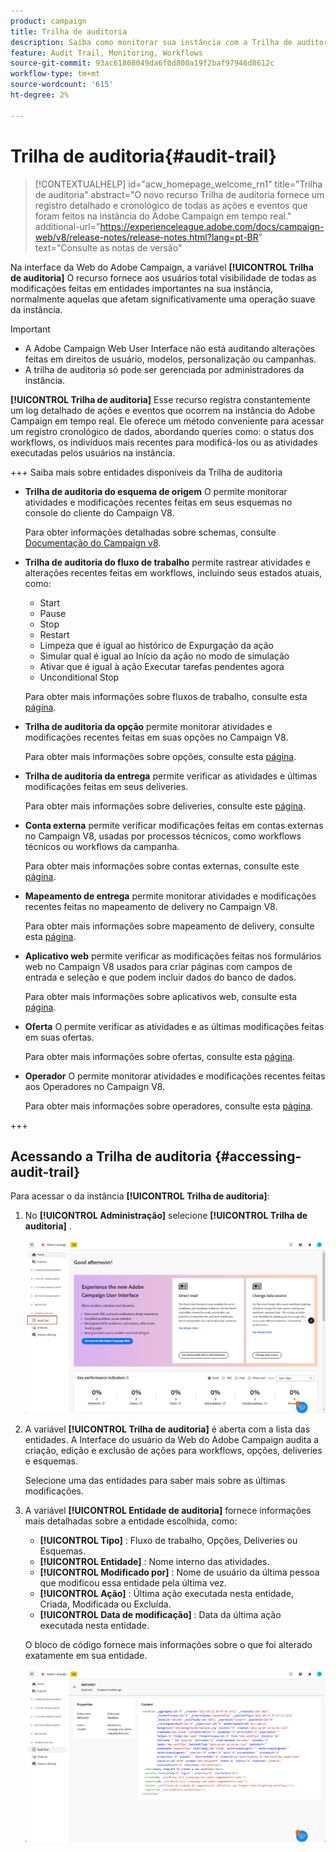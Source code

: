 ```yaml
---
product: campaign
title: Trilha de auditoria
description: Saiba como monitorar sua instância com a Trilha de auditoria do Campaign
feature: Audit Trail, Monitoring, Workflows
source-git-commit: 93ac61808049da6f0d800a19f2baf97946d8612c
workflow-type: tm+mt
source-wordcount: '615'
ht-degree: 2%

---
```


# Trilha de auditoria{#audit-trail}

>[!CONTEXTUALHELP]
>id="acw_homepage_welcome_rn1"
>title="Trilha de auditoria"
>abstract="O novo recurso Trilha de auditoria fornece um registro detalhado e cronológico de todas as ações e eventos que foram feitos na instância do Adobe Campaign em tempo real."
>additional-url="https://experienceleague.adobe.com/docs/campaign-web/v8/release-notes/release-notes.html?lang=pt-BR" text="Consulte as notas de versão"


Na interface da Web do Adobe Campaign, a variável **[!UICONTROL Trilha de auditoria]** O recurso fornece aos usuários total visibilidade de todas as modificações feitas em entidades importantes na sua instância, normalmente aquelas que afetam significativamente uma operação suave da instância.

>[!IMPORTANT]
>
>* A Adobe Campaign Web User Interface não está auditando alterações feitas em direitos de usuário, modelos, personalização ou campanhas.
>* A trilha de auditoria só pode ser gerenciada por administradores da instância.

**[!UICONTROL Trilha de auditoria]** Esse recurso registra constantemente um log detalhado de ações e eventos que ocorrem na instância do Adobe Campaign em tempo real. Ele oferece um método conveniente para acessar um registro cronológico de dados, abordando queries como: o status dos workflows, os indivíduos mais recentes para modificá-los ou as atividades executadas pelos usuários na instância.

+++ Saiba mais sobre entidades disponíveis da Trilha de auditoria

* **Trilha de auditoria do esquema de origem** O permite monitorar atividades e modificações recentes feitas em seus esquemas no console do cliente do Campaign V8.

  Para obter informações detalhadas sobre schemas, consulte [Documentação do Campaign v8](https://experienceleague.adobe.com/en/docs/campaign/campaign-v8/developer/shemas-forms/schemas).

* **Trilha de auditoria do fluxo de trabalho** permite rastrear atividades e alterações recentes feitas em workflows, incluindo seus estados atuais, como:

   * Start
   * Pause
   * Stop
   * Restart
   * Limpeza que é igual ao histórico de Expurgação da ação
   * Simular qual é igual ao Início da ação no modo de simulação
   * Ativar que é igual à ação Executar tarefas pendentes agora
   * Unconditional Stop

  Para obter mais informações sobre fluxos de trabalho, consulte esta [página](../workflows/gs-workflows.md).

* **Trilha de auditoria da opção** permite monitorar atividades e modificações recentes feitas em suas opções no Campaign V8.

  Para obter mais informações sobre opções, consulte esta [página](https://experienceleague.adobe.com/en/docs/campaign-classic/using/installing-campaign-classic/appendices/configuring-campaign-options).

* **Trilha de auditoria da entrega** permite verificar as atividades e últimas modificações feitas em seus deliveries.

  Para obter mais informações sobre deliveries, consulte este [página](../msg/gs-deliveries.md).

* **Conta externa** permite verificar modificações feitas em contas externas no Campaign V8, usadas por processos técnicos, como workflows técnicos ou workflows da campanha.

  Para obter mais informações sobre contas externas, consulte este [página](https://experienceleague.adobe.com/en/docs/campaign/campaign-v8/config/configuration/external-accounts).

* **Mapeamento de entrega** permite monitorar atividades e modificações recentes feitas no mapeamento de delivery no Campaign V8.

  Para obter mais informações sobre mapeamento de delivery, consulte esta [página](https://experienceleague.adobe.com/en/docs/campaign/campaign-v8/audience/add-profiles/target-mappings).

* **Aplicativo web** permite verificar as modificações feitas nos formulários web no Campaign V8 usados para criar páginas com campos de entrada e seleção e que podem incluir dados do banco de dados.

  Para obter mais informações sobre aplicativos web, consulte esta [página](https://experienceleague.adobe.com/en/docs/campaign/campaign-v8/content/webapps).

* **Oferta** O permite verificar as atividades e as últimas modificações feitas em suas ofertas.

  Para obter mais informações sobre ofertas, consulte esta [página](../msg/offers.md).

* **Operador** O permite monitorar atividades e modificações recentes feitas aos Operadores no Campaign V8.

  Para obter mais informações sobre operadores, consulte esta [página](https://experienceleague.adobe.com/en/docs/campaign/campaign-v8/offers/interaction-settings/interaction-operators).

+++

## Acessando a Trilha de auditoria {#accessing-audit-trail}

Para acessar o da instância **[!UICONTROL Trilha de auditoria]**:

1. No **[!UICONTROL Administração]** selecione **[!UICONTROL Trilha de auditoria]** .

   ![](assets/audit-trail-1.png)

1. A variável **[!UICONTROL Trilha de auditoria]** é aberta com a lista das entidades. A Interface do usuário da Web do Adobe Campaign audita a criação, edição e exclusão de ações para workflows, opções, deliveries e esquemas.

   Selecione uma das entidades para saber mais sobre as últimas modificações.

1. A variável **[!UICONTROL Entidade de auditoria]** fornece informações mais detalhadas sobre a entidade escolhida, como:

   * **[!UICONTROL Tipo]** : Fluxo de trabalho, Opções, Deliveries ou Esquemas.
   * **[!UICONTROL Entidade]** : Nome interno das atividades.
   * **[!UICONTROL Modificado por]** : Nome de usuário da última pessoa que modificou essa entidade pela última vez.
   * **[!UICONTROL Ação]** : Última ação executada nesta entidade, Criada, Modificada ou Excluída.
   * **[!UICONTROL Data de modificação]** : Data da última ação executada nesta entidade.

   O bloco de código fornece mais informações sobre o que foi alterado exatamente em sua entidade.

   ![](assets/audit-trail-2.png)

